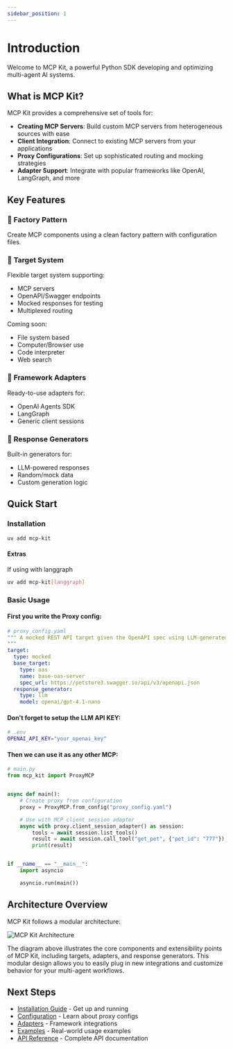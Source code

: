 ```yaml
---
sidebar_position: 1
---
```


# Introduction

Welcome to MCP Kit, a powerful Python SDK developing and optimizing multi-agent AI systems.

## What is MCP Kit?

MCP Kit provides a comprehensive set of tools for:

- **Creating MCP Servers**: Build custom MCP servers from heterogeneous sources with ease
- **Client Integration**: Connect to existing MCP servers from your applications
- **Proxy Configurations**: Set up sophisticated routing and mocking strategies
- **Adapter Support**: Integrate with popular frameworks like OpenAI, LangGraph, and more

## Key Features

### 🔧 **Factory Pattern**
Create MCP components using a clean factory pattern with configuration files.

### 🎯 **Target System**
Flexible target system supporting:
- MCP servers
- OpenAPI/Swagger endpoints
- Mocked responses for testing
- Multiplexed routing

Coming soon:
- File system based
- Computer/Browser use
- Code interpreter
- Web search

### 🔌 **Framework Adapters**
Ready-to-use adapters for:
- OpenAI Agents SDK
- LangGraph
- Generic client sessions

### 🎲 **Response Generators**
Built-in generators for:
- LLM-powered responses
- Random/mock data
- Custom generation logic

## Quick Start

### Installation

```bash
uv add mcp-kit
```

#### Extras

If using with langgraph

```bash
uv add mcp-kit[langgraph]
```


### Basic Usage

#### First you write the Proxy config:

```yaml
# proxy_config.yaml
""" A mocked REST API target given the OpenAPI spec using LLM-generated responses
"""
target:
  type: mocked
  base_target:
    type: oas
    name: base-oas-server
    spec_url: https://petstore3.swagger.io/api/v3/openapi.json
  response_generator:
    type: llm
    model: openai/gpt-4.1-nano
```

#### Don't forget to setup the LLM API KEY:

```bash
# .env
OPENAI_API_KEY="your_openai_key"
```

#### Then we can use it as any other MCP:


```python
# main.py
from mcp_kit import ProxyMCP


async def main():
    # Create proxy from configuration
    proxy = ProxyMCP.from_config("proxy_config.yaml")

    # Use with MCP client session adapter
    async with proxy.client_session_adapter() as session:
        tools = await session.list_tools()
        result = await session.call_tool("get_pet", {"pet_id": "777"})
        print(result)


if __name__ == "__main__":
    import asyncio

    asyncio.run(main())
```

## Architecture Overview

MCP Kit follows a modular architecture:

![MCP Kit Architecture](mcp-kit-light.png)

The diagram above illustrates the core components and extensibility points of MCP Kit, including targets, adapters, and response generators. This modular design allows you to easily plug in new integrations and customize behavior for your multi-agent workflows.

## Next Steps

- [Installation Guide](./installation.md) - Get up and running
- [Configuration](./configuration.md) - Learn about proxy configs
- [Adapters](./adapters.md) - Framework integrations
- [Examples](/docs/python-sdk/examples) - Real-world usage examples
- [API Reference](/docs/python-sdk/reference/) - Complete API documentation
